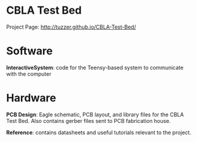 CBLA Test Bed
======================

Project Page: http://tuzzer.github.io/CBLA-Test-Bed/

# Software
<b>InteractiveSystem</b>: code for the Teensy-based system to communicate with the computer


# Hardware
<b>PCB Design</b>: Eagle schematic, PCB layout, and library files for the CBLA Test Bed. Also contains gerber files sent to PCB fabrication house. 

<b>Reference</b>: contains datasheets and useful tutorials relevant to the project. 
